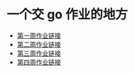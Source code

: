 # 一个交 go 作业的地方

* [第一周作业链接](./week1)
* [第二周作业链接](./week2/readme.md)
* [第三周作业链接](./week3/readme.md)
* [第四周作业链接](./week4/readme.md)